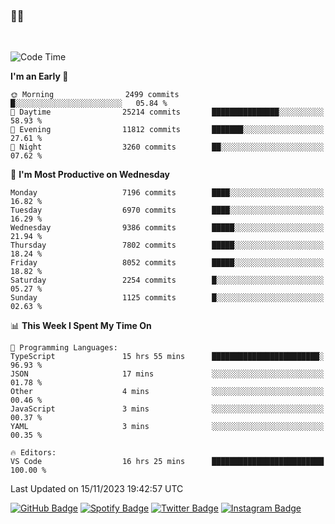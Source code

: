 ### 🤙🍺

<!-- <a href="https://github-readme-stats.vercel.app/api?username=hzak2xx&count_private=true&show_icons=true&theme=dracula">
  <img align="center" src="https://github-readme-stats.vercel.app/api?username=hzak2xx&count_private=true&show_icons=true&theme=dracula" />
</a>
</br> -->
</br>

<!--START_SECTION:waka-->
![Code Time](http://img.shields.io/badge/Code%20Time-2%2C906%20hrs%2046%20mins-blue)

**I'm an Early 🐤** 

```text
🌞 Morning                2499 commits        █░░░░░░░░░░░░░░░░░░░░░░░░   05.84 % 
🌆 Daytime                25214 commits       ███████████████░░░░░░░░░░   58.93 % 
🌃 Evening                11812 commits       ███████░░░░░░░░░░░░░░░░░░   27.61 % 
🌙 Night                  3260 commits        ██░░░░░░░░░░░░░░░░░░░░░░░   07.62 % 
```
📅 **I'm Most Productive on Wednesday** 

```text
Monday                   7196 commits        ████░░░░░░░░░░░░░░░░░░░░░   16.82 % 
Tuesday                  6970 commits        ████░░░░░░░░░░░░░░░░░░░░░   16.29 % 
Wednesday                9386 commits        █████░░░░░░░░░░░░░░░░░░░░   21.94 % 
Thursday                 7802 commits        █████░░░░░░░░░░░░░░░░░░░░   18.24 % 
Friday                   8052 commits        █████░░░░░░░░░░░░░░░░░░░░   18.82 % 
Saturday                 2254 commits        █░░░░░░░░░░░░░░░░░░░░░░░░   05.27 % 
Sunday                   1125 commits        █░░░░░░░░░░░░░░░░░░░░░░░░   02.63 % 
```


📊 **This Week I Spent My Time On** 

```text
💬 Programming Languages: 
TypeScript               15 hrs 55 mins      ████████████████████████░   96.93 % 
JSON                     17 mins             ░░░░░░░░░░░░░░░░░░░░░░░░░   01.78 % 
Other                    4 mins              ░░░░░░░░░░░░░░░░░░░░░░░░░   00.46 % 
JavaScript               3 mins              ░░░░░░░░░░░░░░░░░░░░░░░░░   00.37 % 
YAML                     3 mins              ░░░░░░░░░░░░░░░░░░░░░░░░░   00.35 % 

🔥 Editors: 
VS Code                  16 hrs 25 mins      █████████████████████████   100.00 % 
```


 Last Updated on 15/11/2023 19:42:57 UTC
<!--END_SECTION:waka-->

[![GitHub Badge](https://img.shields.io/badge/GitHub-100000?style=for-the-badge&logo=github&logoColor=white)](https://github.com/hzak2xx)
[![Spotify Badge](https://img.shields.io/badge/Spotify-1ED760?&style=for-the-badge&logo=spotify&logoColor=white)](https://open.spotify.com/user/uf90s6sbbh75a1mt44clkhkvf)
[![Twitter Badge](https://img.shields.io/badge/Twitter-1DA1F2?style=for-the-badge&logo=twitter&logoColor=white)](https://twitter.com/hzak2xx)
[![Instagram Badge](https://img.shields.io/badge/Instagram-E4405F?style=for-the-badge&logo=instagram&logoColor=white)](https://www.instagram.com/hzak2xx/)
